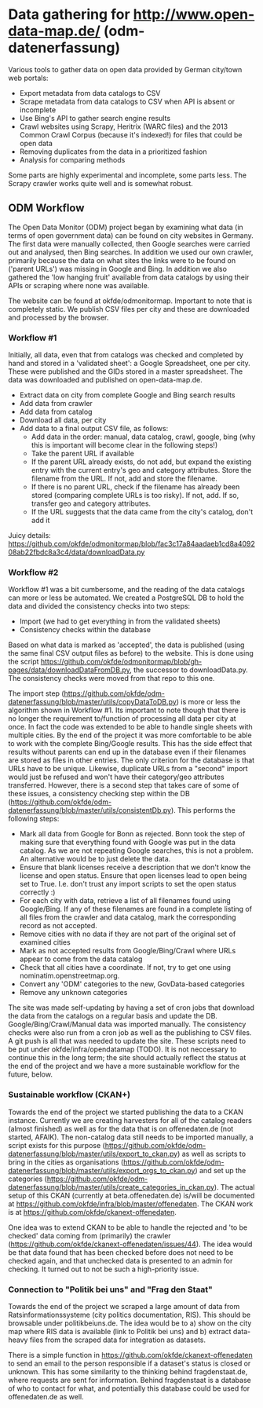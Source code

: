 Data gathering for http://www.open-data-map.de/ (odm-datenerfassung)
==================

Various tools to gather data on open data provided by German city/town web portals:

  * Export metadata from data catalogs to CSV
  * Scrape metadata from data catalogs to CSV when API is absent or incomplete
  * Use Bing's API to gather search engine results
  * Crawl websites using Scrapy, Heritrix (WARC files) and the 2013 Common Crawl Corpus (because it's indexed!) for files that could be open data
  * Removing duplicates from the data in a prioritized fashion
  * Analysis for comparing methods
    
Some parts are highly experimental and incomplete, some parts less. The Scrapy crawler works quite well and is somewhat robust.

## ODM Workflow
The Open Data Monitor (ODM) project began by examining what data (in terms of open government data) can be found on city websites in Germany. The first data were manually collected, then Google searches were carried out and analysed, then Bing searches. In addition we used our own crawler, primarily because the data on what sites the links were to be found on ('parent URLs') was missing in Google and Bing. In addition we also gathered the 'low hanging fruit' available from data catalogs by using their APIs or scraping where none was available.

The website can be found at okfde/odmonitormap. Important to note that is completely static. We publish CSV files per city and these are downloaded and processed by the browser.

### Workflow #1
Initially, all data, even that from catalogs was checked and completed by hand and stored in a 'validated sheet': a Google Spreadsheet, one per city. These were published and the GIDs stored in a master spreadsheet. The data was downloaded and published on open-data-map.de.

* Extract data on city from complete Google and Bing search results
* Add data from crawler
* Add data from catalog
* Download all data, per city
* Add data to a final output CSV file, as follows:
    * Add data in the order: manual, data catalog, crawl, google, bing (why this is important will become clear in the following steps!)
    * Take the parent URL if available
    * If the parent URL already exists, do not add, but expand the existing entry with the current entry's geo and category attributes. Store the filename from the URL. If not, add and store the filename.
    * If there is no parent URL, check if the filename has already been stored (comparing complete URLs is too risky). If not, add. If so, transfer geo and category attributes.
    * If the URL suggests that the data came from the city's catalog, don't add it

Juicy details: https://github.com/okfde/odmonitormap/blob/fac3c17a84aadaeb1cd8a409208ab22fbdc8a3c4/data/downloadData.py

### Workflow #2
Workflow #1 was a bit cumbersome, and the reading of the data catalogs can more or less be automated. We created a PostgreSQL DB to hold the data and divided the consistency checks into two steps:

* Import (we had to get everything in from the validated sheets)
* Consistency checks within the database

Based on what data is marked as 'accepted', the data is published (using the same final CSV output files as before) to the website. This is done using the script https://github.com/okfde/odmonitormap/blob/gh-pages/data/downloadDataFromDB.py, the successor to downloadData.py. The consistency checks were moved from that repo to this one.

The import step (https://github.com/okfde/odm-datenerfassung/blob/master/utils/copyDataToDB.py) is more or less the algorithm shown in Workflow #1. Its important to note though that there is no longer the requirement to/function of processing all data per city at once. In fact the code was extended to be able to handle single sheets with multiple cities. By the end of the project it was more comfortable to be able to work with the complete Bing/Google results. This has the side effect that results without parents can end up in the database even if their filenames are stored as files in other entries. The only criterion for the database is that URLs have to be unique. Likewise, duplicate URLs from a "second" import would just be refused and won't have their category/geo attributes transferred. However, there is a second step that takes care of some of these issues, a consistency checking step within the DB (https://github.com/okfde/odm-datenerfassung/blob/master/utils/consistentDb.py). This performs the following steps:

* Mark all data from Google for Bonn as rejected. Bonn took the step of making sure that everything found with Google was put in the data catalog. As we are not repeating Google searches, this is not a problem. An alternative would be to just delete the data.
* Ensure that blank licenses receive a description that we don't know the license and open status. Ensure that open licenses lead to open being set to True. I.e. don't trust any import scripts to set the open status correctly :)
* For each city with data, retrieve a list of all filenames found using Google/Bing. If any of these filenames are found in a complete listing of all files from the crawler and data catalog, mark the corresponding record as not accepted.
* Remove cities with no data if they are not part of the original set of examined cities
* Mark as not accepted results from Google/Bing/Crawl where URLs appear to come from the data catalog
* Check that all cities have a coordinate. If not, try to get one using nominatim.openstreetmap.org.
* Convert any 'ODM' categories to the new, GovData-based categories
* Remove any unknown categories

The site was made self-updating by having a set of cron jobs that download the data from the catalogs on a regular basis and update the DB. Google/Bing/Crawl/Manual data was imported manually. The consistency checks were also run from a cron job as well as the publishing to CSV files. A git push is all that was needed to update the site. These scripts need to be put under okfde/infra/opendatamap (TODO). It is not neccessary to continue this in the long term; the site should actually reflect the status at the end of the project and we have a more sustainable workflow for the future, below.

### Sustainable workflow (CKAN+)
Towards the end of the project we started publishing the data to a CKAN instance. Currently we are creating harvesters for all of the catalog readers (almost finished) as well as for the data that is on offenedaten.de (not started, AFAIK). The non-catalog data still needs to be imported manually, a script exists for this purpose (https://github.com/okfde/odm-datenerfassung/blob/master/utils/export_to_ckan.py) as well as scripts to bring in the cities as organisations (https://github.com/okfde/odm-datenerfassung/blob/master/utils/export_orgs_to_ckan.py) and set up the categories (https://github.com/okfde/odm-datenerfassung/blob/master/utils/create_categories_in_ckan.py). The actual setup of this CKAN (currently at beta.offenedaten.de) is/will be documented at https://github.com/okfde/infra/blob/master/offenedaten. The CKAN work is at https://github.com/okfde/ckanext-offenedaten.

One idea was to extend CKAN to be able to handle the rejected and 'to be checked' data coming from (primarily) the crawler (https://github.com/okfde/ckanext-offenedaten/issues/44). The idea would be that data found that has been checked before does not need to be checked again, and that unchecked data is presented to an admin for checking. It turned out to not be such a high-priority issue.

### Connection to "Politik bei uns" and "Frag den Staat"
Towards the end of the project we scraped a large amount of data from Ratsinformationssysteme (city politics documentation, RIS). This should be browsable under politikbeiuns.de. The idea would be to a) show on the city map where RIS data is available (link to Politik bei uns) and b) extract data-heavy files from the scraped data for integration as datasets.

There is a simple function in https://github.com/okfde/ckanext-offenedaten to send an email to the person responsible if a dataset's status is closed or unknown. This has some similarity to the thinking behind fragdenstaat.de, where requests are sent for information. Behind fragdenstaat is a database of who to contact for what, and potentially this database could be used for offenedaten.de as well.
